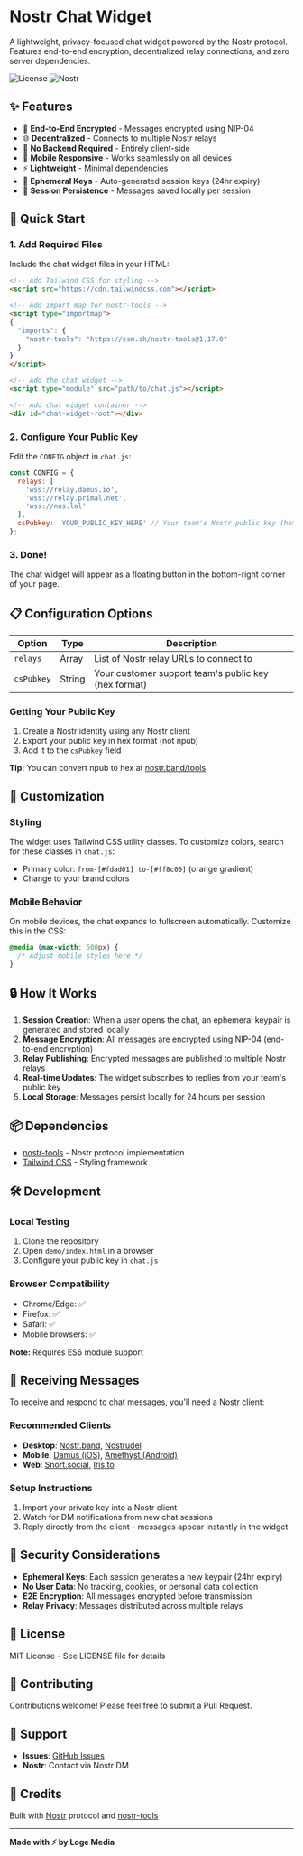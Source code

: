 # Nostr Chat Widget

A lightweight, privacy-focused chat widget powered by the Nostr protocol. Features end-to-end encryption, decentralized relay connections, and zero server dependencies.

![License](https://img.shields.io/badge/license-MIT-blue.svg)
![Nostr](https://img.shields.io/badge/protocol-Nostr-purple.svg)

## ✨ Features

- 🔐 **End-to-End Encrypted** - Messages encrypted using NIP-04
- 🌐 **Decentralized** - Connects to multiple Nostr relays
- 🚫 **No Backend Required** - Entirely client-side
- 📱 **Mobile Responsive** - Works seamlessly on all devices
- ⚡ **Lightweight** - Minimal dependencies
- 🔑 **Ephemeral Keys** - Auto-generated session keys (24hr expiry)
- 💾 **Session Persistence** - Messages saved locally per session

## 🚀 Quick Start

### 1. Add Required Files

Include the chat widget files in your HTML:

```html
<!-- Add Tailwind CSS for styling -->
<script src="https://cdn.tailwindcss.com"></script>

<!-- Add import map for nostr-tools -->
<script type="importmap">
{
  "imports": {
    "nostr-tools": "https://esm.sh/nostr-tools@1.17.0"
  }
}
</script>

<!-- Add the chat widget -->
<script type="module" src="path/to/chat.js"></script>

<!-- Add chat widget container -->
<div id="chat-widget-root"></div>
```

### 2. Configure Your Public Key

Edit the `CONFIG` object in `chat.js`:

```javascript
const CONFIG = {
  relays: [
    'wss://relay.damus.io',
    'wss://relay.primal.net',
    'wss://nos.lol'
  ],
  csPubkey: 'YOUR_PUBLIC_KEY_HERE' // Your team's Nostr public key (hex format)
};
```

### 3. Done!

The chat widget will appear as a floating button in the bottom-right corner of your page.

## 📋 Configuration Options

| Option | Type | Description |
|--------|------|-------------|
| `relays` | Array | List of Nostr relay URLs to connect to |
| `csPubkey` | String | Your customer support team's public key (hex format) |

### Getting Your Public Key

1. Create a Nostr identity using any Nostr client
2. Export your public key in hex format (not npub)
3. Add it to the `csPubkey` field

**Tip:** You can convert npub to hex at [nostr.band/tools](https://nostr.band/tools)

## 🎨 Customization

### Styling

The widget uses Tailwind CSS utility classes. To customize colors, search for these classes in `chat.js`:

- Primary color: `from-[#fdad01] to-[#ff8c00]` (orange gradient)
- Change to your brand colors

### Mobile Behavior

On mobile devices, the chat expands to fullscreen automatically. Customize this in the CSS:

```css
@media (max-width: 600px) {
  /* Adjust mobile styles here */
}
```

## 🔒 How It Works

1. **Session Creation**: When a user opens the chat, an ephemeral keypair is generated and stored locally
2. **Message Encryption**: All messages are encrypted using NIP-04 (end-to-end encryption)
3. **Relay Publishing**: Encrypted messages are published to multiple Nostr relays
4. **Real-time Updates**: The widget subscribes to replies from your team's public key
5. **Local Storage**: Messages persist locally for 24 hours per session

## 📦 Dependencies

- [nostr-tools](https://github.com/nbd-wtf/nostr-tools) - Nostr protocol implementation
- [Tailwind CSS](https://tailwindcss.com/) - Styling framework

## 🛠️ Development

### Local Testing

1. Clone the repository
2. Open `demo/index.html` in a browser
3. Configure your public key in `chat.js`

### Browser Compatibility

- Chrome/Edge: ✅
- Firefox: ✅
- Safari: ✅
- Mobile browsers: ✅

**Note:** Requires ES6 module support

## 📱 Receiving Messages

To receive and respond to chat messages, you'll need a Nostr client:

### Recommended Clients

- **Desktop**: [Nostr.band](https://nostr.band), [Nostrudel](https://nostrudel.ninja)
- **Mobile**: [Damus (iOS)](https://damus.io), [Amethyst (Android)](https://github.com/vitorpamplona/amethyst)
- **Web**: [Snort.social](https://snort.social), [Iris.to](https://iris.to)

### Setup Instructions

1. Import your private key into a Nostr client
2. Watch for DM notifications from new chat sessions
3. Reply directly from the client - messages appear instantly in the widget

## 🔐 Security Considerations

- **Ephemeral Keys**: Each session generates a new keypair (24hr expiry)
- **No User Data**: No tracking, cookies, or personal data collection
- **E2E Encryption**: All messages encrypted before transmission
- **Relay Privacy**: Messages distributed across multiple relays

## 📄 License

MIT License - See LICENSE file for details

## 🤝 Contributing

Contributions welcome! Please feel free to submit a Pull Request.

## 💬 Support

- **Issues**: [GitHub Issues](https://github.com/yourusername/nostr-chat-widget/issues)
- **Nostr**: Contact via Nostr DM

## 🙏 Credits

Built with [Nostr](https://nostr.com) protocol and [nostr-tools](https://github.com/nbd-wtf/nostr-tools)

---

**Made with ⚡ by Loge Media**